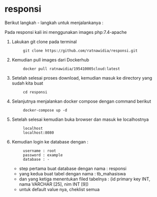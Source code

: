# responsi

Berikut langkah - langkah untuk menjalankanya :

Pada responsi kali ini menggunakan images php:7.4-apache
1. Lakukan git clone pada terminal

            git clone https://github.com/ratnawidia/responsi.git
      
2. Kemudian pull images dari Dockerhub

            docker pull ratnawidia/195410005cloud:latest
            
3. Setelah selesai proses download, kemudian masuk ke directory yang sudah kita buat

            cd responsi
            
4. Selanjutnya menjalankan docker compose dengan command berikut

            docker-compose up -d
            
5. Setelah selesai kemudian buka browser dan masuk ke localhostnya

            localhost
            localhost:8080
            
6. Kemudian login ke database dengan :

            username : root
            password : example
            database : -
         
   - step pertama buat database dengan nama : responsi
   - yang kedua buat tabel dengan nama : tb_mahasiswa
   - dan yang ketiga menentukan filed tabelnya : (id primary key INT, nama VARCHAR [25], nim INT [9])
   - untuk default value nya, cheklist semua
